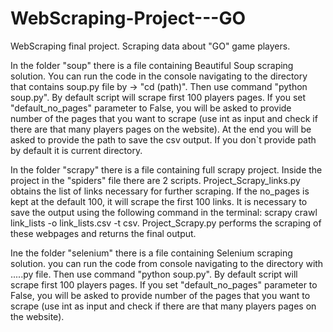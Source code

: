 # WebScraping-Project---GO
WebScraping final project. Scraping data about "GO" game players.

In the folder "soup" there is a file containing Beautiful Soup scraping solution. You can run the code in the console navigating to the directory that contains soup.py file  by -> "cd (path)". Then use command "python soup.py". By default script will scrape first 100 players pages. If you set "default_no_pages" parameter to False, you will be asked to provide number of the pages that you want to scrape (use int as input and check if there are that many players pages on the website). At the end you will be asked to provide the path to save the csv output. If you don`t provide path by default it is current directory.

In the folder "scrapy" there is a file containing full scrapy project. Inside the project in the "spiders" file there are 2 scripts. Project_Scrapy_links.py obtains the list of links necessary for further scraping. If the no_pages is kept at the default 100, it will scrape the first 100 links. It is necessary to save the output using the following command in the terminal: scrapy crawl link_lists -o link_lists.csv -t csv. Project_Scrapy.py performs the scraping of these webpages and returns the final output.

Ine the folder "selenium" there is a file containing Selenium scraping solution. you can run the code from console navigating to the directory with .....py file. Then use command "python soup.py". By default script will scrape first 100 players pages. If you set "default_no_pages" parameter to False, you will be asked to provide number of the pages that you want to scrape (use int as input and check if there are that many players pages on the website). 

